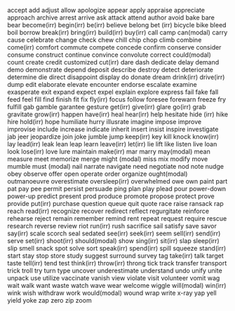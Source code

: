 accept
add
adjust
allow
apologize
appear
apply
appraise
appreciate
approach
archive
arrest
arrive
ask
attack
attend
author
avoid
bake
bare
bear
become(irr)
begin(irr)
be(irr)
believe
belong
bet (irr)
bicycle
bike
bleed
boil
borrow
break(irr)
bring(irr)
build(irr)
buy(irr)
call
camp
can(modal)
carry
cause
celebrate
change
check
chew
chill
chip
chop
climb
combine
come(irr)
comfort
commute
compete
concede
confirm
conserve
consider
consume
construct
continue
convince
convolute
correct
could(modal)
count
create
credit
customized
cut(irr)
dare
dash
dedicate
delay
demand
demo
demonstrate
depend
deposit
describe
destroy
detect
deteriorate
determine
die
direct
disappoint
display
do
donate
dream
drink(irr)
drive(irr)
dump
edit
elaborate
elevate
encounter
endorse
escalate
examine
exasperate
exit
expand
expect
expel
explain
explore
express
fail
fake
fall
feed
feel
fill
find
finish
fit
fix
fly(irr)
focus
follow
foresee
forewarn
freeze
fry
fulfill
gab
gamble
garantee
gesture
get(irr)
give(irr)
glare
go(irr)
grab
gravitate
grow(irr)
happen
have(irr)
heal
hear(irr)
help
hesitate
hide (irr)
hike
hire
hold(irr)
hope
humiliate
hurry
illusrate
imagine
impose
improve
improvise
include
increase
indicate
inherit
insert
insist
inspire
investigate
jab
jeer
jeopardize
join
joke
jumble
jump
keep(irr)
key
kill
knock
know(irr)
lay
lead(irr)
leak
lean
leap
learn
leave(irr)
let(irr)
lie
lift
like
listen
live
loan
look
lose(irr)
love
lure
maintain
make(irr)
mar
marry
may(modal)
mean
measure
meet
memorize
merge
might (modal)
miss
mix
modify
move
mumble
must (modal)
nail
narrate
navigate
need
negotiate
nod
note
nudge
obey
observe
offer
open
operate
order
organize
ought(modal)
outmanoeuvre
overestimate
oversleep(irr)
overwhelmed
owe
own
paint
part
pat
pay
pee 
permit
persist
persuade
ping
plan
play
plead
pour
power-down
power-up
predict
present
prod
produce
promote
propose
protect
prove
provide
put(irr)
purchase
question
queue
quit
quote
race
raise
ransack
rap
reach
read(irr)
recognize
recover
redirect
reflect
regurgitate
reinforce
rehearse
reject
remain
remember
remind
rent
repeat
request
require
rescue
research
reverse
review
riot
run(irr)
rush
sacrifice
sail
satisfy
save
savor
say(irr)
scale
scorch
seal
sedated
see(irr)
seek(irr)
seem
sell(irr)
send(irr)
serve
set(irr)
shoot(irr)
should(modal)
show
sing(irr)
sit(irr)
slap
sleep(irr)
slip
smell
snack
spot
solve
sort
speak(irr)
spend(irr)
spill
squeeze
stand(irr)
start
stay
stop
store
study
suggest
surround
survey
tag
take(irr)
talk
target
taste
tell(irr)
tend
test
think(irr)
throw(irr)
throng
tick 
track
transfer
transport
trick
troll
try
turn
type
uncover
underestimate
understand
undo
unify
unite
unpack
use
utilize
vaccinate
vanish
view
violate
visit
volunteer
vomit
wag
wait
walk
want
waste
watch
wave
wear
welcome
wiggle
will(modal)
win(irr)
wink
wish
withdraw
work
would(modal)
wound
wrap
write
x-ray
yap
yell
yield
yoke
zap
zero
zip
zoom
